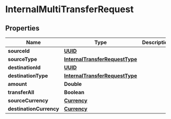 # InternalMultiTransferRequest

## Properties
Name | Type | Description | Notes
------------ | ------------- | ------------- | -------------
**sourceId** | [**UUID**](UUID.md) |  |  [optional]
**sourceType** | [**InternalTransferRequestType**](InternalTransferRequestType.md) |  |  [optional]
**destinationId** | [**UUID**](UUID.md) |  |  [optional]
**destinationType** | [**InternalTransferRequestType**](InternalTransferRequestType.md) |  |  [optional]
**amount** | **Double** |  |  [optional]
**transferAll** | **Boolean** |  |  [optional]
**sourceCurrency** | [**Currency**](Currency.md) |  |  [optional]
**destinationCurrency** | [**Currency**](Currency.md) |  |  [optional]
